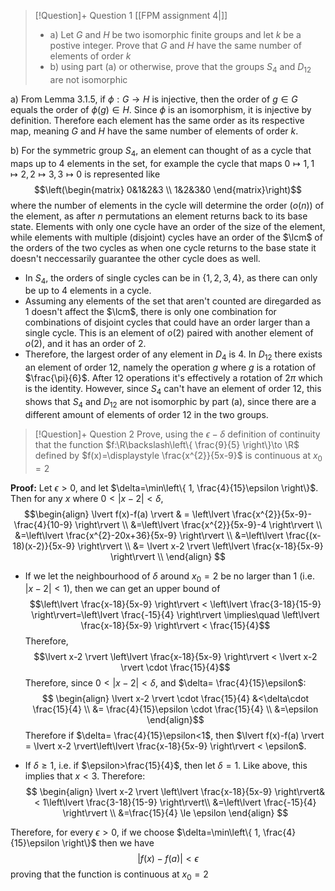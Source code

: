 > [!Question]+ Question 1 [[FPM assignment 4|]]
> - a) Let $G$ and $H$ be two isomorphic finite groups and let $k$ be a postive integer. Prove that $G$ and $H$ have the same number of elements of order $k$
> - b) using part (a) or otherwise, prove that the groups $S_{4}$ and $D_{12}$ are not isomorphic

a) From Lemma 3.1.5, if $\phi:G\to H$ is injective, then the order of $g\in G$ equals the order of $\phi(g)\in H$. Since $\phi$ is an isomorphism, it is injective by definition. Therefore each element has the same order as its respective map, meaning $G$ and $H$ have the same number of elements of order $k$.

b) For the symmetric group $S_{4}$, an element can thought of as a cycle that maps up to $4$ elements in the set, for example the cycle that maps $0\mapsto 1,\,1\mapsto 2,\,2 \mapsto 3, 3\mapsto 0$ is represented like 
$$\left(\begin{matrix}
0&1&2&3 \\
1&2&3&0
\end{matrix}\right)$$
where the number of elements in the cycle will determine the order ($o(n)$) of the element, as after $n$ permutations an element returns back to its base state.
Elements with only one cycle have an order of the size of the element, while elements with multiple (disjoint) cycles have an order of the $\lcm$ of the orders of the two cycles as when one cycle returns to the base state it doesn't neccessarily guarantee the other cycle does as well.
- In $S_{4}$, the orders of single cycles can be in $\{1,2,3,4\}$, as there can only be up to 4 elements in a cycle. 
- Assuming any elements of the set that aren't counted are diregarded as $1$ doesn't affect the $\lcm$, there is only one combination for combinations of disjoint cycles that could have an order larger than a single cycle. This is an element of $o(2)$ paired with another element of $o(2)$, and it has an order of $2$.
- Therefore, the largest order of any element in $D_{4}$ is $4$.
In $D_{12}$ there exists an element of order $12$, namely the operation $g$ where $g$ is a rotation of $\frac{\pi}{6}$. After $12$ operations it's effectively a rotation of $2\pi$ which is the identity. 
However, since $S_{4}$ can't have an element of order $12$, this shows that $S_{4}$ and $D_{12}$ are not isomorphic by part (a), since there are a different amount of elements of order $12$ in the two groups.

> [!Question]+ Question 2
> Prove, using the $\epsilon-\delta$ definition of continuity that the function $f:\R\backslash\left\{ \frac{9}{5} \right\}\to \R$ defined by $f(x)=\displaystyle \frac{x^{2}}{5x-9}$ is continuous at $x_{0}=2$

**Proof:** Let $\epsilon>0$, and let $\delta=\min\left\{ 1, \frac{4}{15}\epsilon \right\}$. Then for any $x$ where $0<\lvert x-2 \rvert<\delta$,
$$\begin{align}
\lvert f(x)-f(a) \rvert  & = \left\lvert  \frac{x^{2}}{5x-9}-\frac{4}{10-9}  \right\rvert \\
&=\left\lvert  \frac{x^{2}}{5x-9}-4  \right\rvert \\
&=\left\lvert  \frac{x^{2}-20x+36}{5x-9}  \right\rvert \\
&=\left\lvert  \frac{(x-18)(x-2)}{5x-9}  \right\rvert  \\
&= \lvert x-2 \rvert \left\lvert  \frac{x-18}{5x-9}  \right\rvert \\
\end{align}
$$
- If we let the neighbourhood of $\delta$ around $x_{0}=2$ be no larger than $1$ (i.e. $\lvert x-2 \rvert< 1$), then we can get an upper bound of
$$\left\lvert  \frac{x-18}{5x-9}  \right\rvert < \left\lvert  \frac{3-18}{15-9}  \right\rvert=\left\lvert  \frac{-15}{4}  \right\rvert  \implies\quad \left\lvert  \frac{x-18}{5x-9}  \right\rvert  < \frac{15}{4}$$
Therefore,
$$\lvert x-2 \rvert \left\lvert  \frac{x-18}{5x-9}  \right\rvert < \lvert x-2 \rvert \cdot \frac{15}{4}$$
Therefore, since $0<\lvert x-2 \rvert < \delta$, and $\delta= \frac{4}{15}\epsilon$:
$$
\begin{align}
\lvert x-2 \rvert \cdot \frac{15}{4} &<\delta\cdot \frac{15}{4} \\
&= \frac{4}{15}\epsilon \cdot \frac{15}{4} \\
&=\epsilon
\end{align}$$
Therefore if $\delta= \frac{4}{15}\epsilon<1$, then $\lvert f(x)-f(a) \rvert = \lvert x-2 \rvert\left\lvert  \frac{x-18}{5x-9}  \right\rvert < \epsilon$.

- If $\delta\geq 1$, i.e. if $\epsilon>\frac{15}{4}$, then let $\delta=1$. Like above, this implies that $x<3$. Therefore:
$$
\begin{align}
\lvert x-2 \rvert \left\lvert  \frac{x-18}{5x-9}  \right\rvert&< 1\left\lvert  \frac{3-18}{15-9}  \right\rvert\\
&=\left\lvert  \frac{-15}{4} \right\rvert \\
&=\frac{15}{4} \le \epsilon
\end{align}
  $$

Therefore, for every $\epsilon>0$, if we choose $\delta=\min\left\{ 1, \frac{4}{15}\epsilon \right\}$ then we have
$$\lvert f(x) -f(a)\rvert<\epsilon $$
proving that the function is continuous at $x_{0}=2$